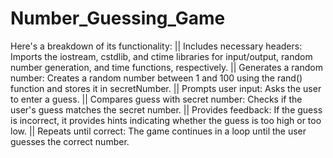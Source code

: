 # Number_Guessing_Game
Here's a breakdown of its functionality:
|| Includes necessary headers: Imports the iostream, cstdlib, and ctime libraries for input/output, random number generation, and time functions, respectively.
|| Generates a random number: Creates a random number between 1 and 100 using the rand() function and stores it in secretNumber.
|| Prompts user input: Asks the user to enter a guess.
|| Compares guess with secret number: Checks if the user's guess matches the secret number.
|| Provides feedback: If the guess is incorrect, it provides hints indicating whether the guess is too high or too low.
|| Repeats until correct: The game continues in a loop until the user guesses the correct number.
